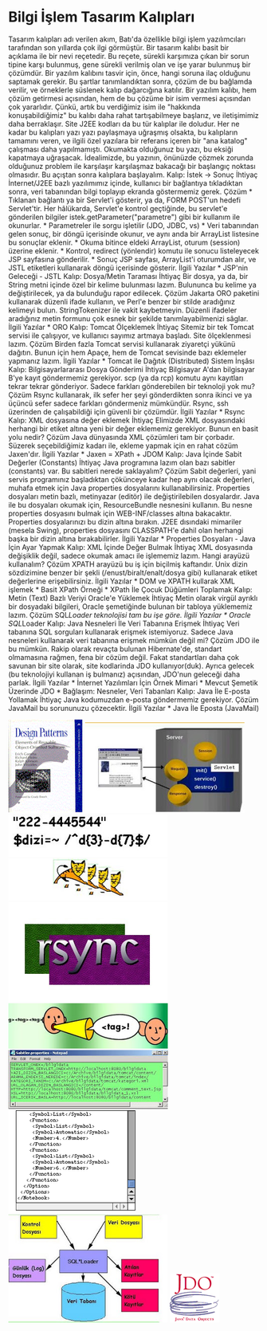 # Bilgi İşlem Tasarım Kalıpları

Tasarım kalıpları adı verilen akım, Batı'da özellikle bilgi işlem
yazılımcıları tarafından son yıllarda çok ilgi görmüştür. Bir tasarım
kalıbı basit bir açıklama ile bir nevi reçetedir. Bu reçete, sürekli
karşımıza çıkan bir sorun tipine karşı bulunmuş, gene sürekli verilmiş
olan ve işe yarar bulunmuş bir çözümdür.  Bir yazılım kalıbını tasvir
için, önce, hangi soruna ilaç olduğunu saptamak gerekir. Bu şartlar
tanımlandıktan sonra, çözüm de bu bağlamda verilir, ve örneklerle
süslenek kalıp dağarcığına katılır.  Bir yazılım kalıbı, hem çözüm
getirmesi açısından, hem de bu çözüme bir isim vermesi açısından çok
yararlıdır. Çünkü, artık bu verdiğimiz isim ile "hakkında
konuşabildiğimiz" bu kalıbı daha rahat tartışabilmeye başlarız, ve
iletişimimiz daha berraklaşır.  Site J2EE kodları da bu tür kalıplar
ile doludur. Her ne kadar bu kalıpları yazı yazı paylaşmaya uğraşmış
olsakta, bu kalıpların tamamını veren, ve ilgili özel yazılara bir
referans içeren bir "ana katalog" çalışması daha
yapılmamıştı. Okumakta olduğunuz bu yazı, bu eksiği kapatmaya
uğraşacak. İdealimizde, bu yazının, önünüzde çözmek zorunda olduğunuz
problem ile karşılaşır karşılaşmaz bakacağı bir başlangıç noktası
olmasıdır.  Bu açıştan sonra kalıplara başlayalım.  Kalıp: İstek ->
Sonuç İhtiyaç İnternet/J2EE bazlı yazılımımız içinde, kullanıcı bir
bağlantıya tıkladıktan sonra, veri tabanından bilgi toplayıp ekranda
göstermemiz gerek.  Çözüm * Tıklanan bağlantı ya bir Servlet'i
gösterir, ya da, FORM POST'un hedefi Servlet'tir. Her hâlükarda,
Servlet'e kontrol geçtiğinde, bu servlet'e gönderilen bilgiler
istek.getParameter("parametre") gibi bir kullanım ile okunurlar.  *
Parametreler ile sorgu işletilir (JDO, JDBC, vs) * Veri tabanından
gelen sonuç, bir döngü içerisinde okunur, ve aynı anda bir ArrayList
listesine bu sonuçlar eklenir.  * Okuma bitince eldeki ArrayList,
oturum (session) üzerine eklenir.  * Kontrol, redirect (yönlendir)
komutu ile sonucu listeleyecek JSP sayfasına gönderilir.  * Sonuç JSP
sayfası, ArrayList'i oturumdan alır, ve JSTL etiketleri kullanarak
döngü içerisinde gösterir.  İlgili Yazılar * JSP'nin Geleceği - JSTL
Kalıp: Dosya/Metin Taraması İhtiyaç Bir dosya, ya da, bir String metni
içinde özel bir kelime bulunması lazım. Bulununca bu kelime ya
değiştirilecek, ya da bulunduğu rapor edilecek.  Çözüm Jakarta ORO
paketini kullanarak düzenli ifade kullanın, ve Perl'e benzer bir
stilde aradığınız kelimeyi bulun. StringTokenizer ile vakit
kaybetmeyin. Düzenli ifadeler aradığınız metin formunu çok esnek bir
şekilde tanımlayabilmenizi sâglar.  İlgili Yazılar * ORO Kalıp: Tomcat
Ölçeklemek İhtiyaç Sitemiz bir tek Tomcat servisi ile çalışıyor, ve
kullanıcı sayımız artmaya başladı. Site ölçeklenmesi lazım.  Çözüm
Birden fazla Tomcat servisi kullanarak ziyaretçi yükünü dağıtın. Bunun
için hem Apaçe, hem de Tomcat sevisinde bazı eklemeler yapmanız lazım.
İlgili Yazılar * Tomcat ile Dağıtık (Distributed) Sistem İnşâsı Kalıp:
Bilgisayarlararası Dosya Gönderimi İhtiyaç Bilgisayar A'dan bilgisayar
B'ye kayıt göndermemiz gerekiyor. scp (ya da rcp) komutu aynı
kayıtları tekrar tekrar gönderiyor. Sadece farkları gönderebilen bir
teknoloji yok mu?  Çözüm Rsync kullanarak, ilk sefer her şeyi
gönderdikten sonra ikinci ve ya üçüncü sefer sadece farkları
göndermeniz mümkündür. Rsync, ssh üzerinden de çalışabildiği için
güvenli bir çözümdür.  İlgili Yazılar * Rsync Kalıp: XML dosyasına
değer eklemek İhtiyaç Elimizde XML dosyasındaki herhangi bir etiket
altına yeni bir değer eklememiz gerekiyor. Bunun en basit yolu nedir?
Çözüm Java dünyasında XML çözümleri tam bir çorbadır. Süzerek
seçebildiğimiz kadarı ile, ekleme yapmak için en rahat cözüm
Jaxen'dır.  İlgili Yazılar * Jaxen = XPath + JDOM Kalıp: Java İçinde
Sabit Değerler (Constants) İhtiyaç Java programına lazım olan bazı
sabitler (constants) var. Bu sabitleri nerede saklayalım?  Çözüm Sabit
değerleri, yani servis programınız başladıktan çökünceye kadar hep
aynı olacak değerleri, muhafa etmek için Java properties dosyalarını
kullanabilirsiniz. Properties dosyaları metin bazlı, metinyazar
(editör) ile değiştirilebilen dosyalardır. Java ile bu dosyaları
okumak için, ResourceBundle nesnesini kullanın. Bu nesne properties
dosyasını bulmak için WEB-INF/classes altına bakacaktır. Properties
dosyalarınızı bu dizin altına bırakın. J2EE dısındaki mimariler
(mesela Swing), properties dosyasını CLASSPATH'e dahil olan herhangi
başka bir dizin altına bırakabilirler.  İlgili Yazılar * Properties
Dosyaları - Java İçin Ayar Yapmak Kalıp: XML İçinde Değer Bulmak
İhtiyaç XML dosyasında değişiklik değil, sadece okumak amacı ile
işlememiz lazım. Hangi arayüzü kullanalım?  Çözüm XPATH arayüzü bu iş
için biçilmiş kaftandır. Unix dizin sözdizimine benzer bir şekli
(/enust/biralt/enalt/dosya gibi) kullanarak etiket değerlerine
erişebilirsiniz.  İlgili Yazılar * DOM ve XPATH kullarak XML işlemek *
Basit XPath Örneği * XPath İle Çocuk Düğümleri Toplamak Kalıp: Metin
(Text) Bazlı Veriyi Oracle'e Yüklemek İhtiyaç Metin olarak virgül
ayrıklı bir dosyadaki bilgileri, Oracle şemetiğinde bulunan bir
tabloya yüklememiz lazım.  Çözüm SQL*Loader teknolojisi tam bu işe
göre.  İlgili Yazılar * Oracle SQL*Loader Kalıp: Java Nesneleri İle
Veri Tabanına Erişmek İhtiyaç Veri tabanına SQL sorguları kullanarak
erişmek istemiyoruz. Sadece Java nesneleri kullanarak veri tabanına
erişmek mümkün değil mi?  Çözüm JDO ile bu mümkün. Rakip olarak
revaçta bulunan Hibernate'de, standart olmamasına rağmen, fena bir
cözüm değil. Fakat standartları daha çok savunan bir site olarak, site
kodlarinda JDO kullanıyor(duk). Ayrıca gelecek (bu teknolojiyi
kullanan iş bulmanız) açısından, JDO'nun geleceği daha parlak.  İlgili
Yazılar * İnternet Yazılımları İçin Örnek Mimari * Mevcut Şemetik
Üzerinde JDO * Bağlaşım: Nesneler, Veri Tabanları Kalıp: Java İle
E-posta Yollamak İhtiyaç Java kodumuzdan e-posta göndermemiz
gerekiyor.  Çözüm JavaMail bu sorununuzu çözecektir.  İlgili Yazılar *
Java İle Eposta (JavaMail)




![](kalip_patterns.gif)
![](kalip_request_response.jpg)
![](kalip_regular.jpg)
![](kalip_tomcat_olcekle.jpg)
![](kalip_rsync.jpg)
![](kalip_parsing.jpg)
![](kalip_sabitler.jpg)
![](kalip_xml_graphic.gif)
![](kalip_sqlloader.jpg)
![](kalip_jdo.gif)
